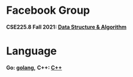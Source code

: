# Facebook Group

__CSE225.8 Fall 2021: [Data Structure & Algorithm](https://www.facebook.com/groups/1262494590874256)__

# Language

__Go: [golang](https://golang.org/),__
__C++: [C++](https://cp-algorithms.com/)__